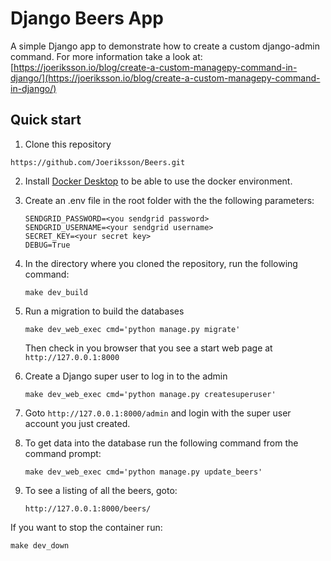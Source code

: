 # Django Beers App

A simple Django app to demonstrate how to create a custom django-admin command. For more information take a look at: [https://joeriksson.io/blog/create-a-custom-managepy-command-in-django/](https://joeriksson.io/blog/create-a-custom-managepy-command-in-django/)

## Quick start

1. Clone this repository

`https://github.com/Joeriksson/Beers.git`

2. Install [Docker Desktop](https://www.docker.com/products/docker-desktop) to be able to use the docker environment.

3. Create an .env file in the root folder with the the following parameters:

    ```ENVIRONMENT='development'
    SENDGRID_PASSWORD=<you sendgrid password>
    SENDGRID_USERNAME=<your sendgrid username>
    SECRET_KEY=<your secret key>
    DEBUG=True
    ```

4. In the directory where you cloned the repository, run the following command:

    `make dev_build`

5. Run a migration to build the databases

    `make dev_web_exec cmd='python manage.py migrate'`
    
    Then check in you browser that you see a start web page at `http://127.0.0.1:8000`

6. Create a Django super user to log in to the admin

    `make dev_web_exec cmd='python manage.py createsuperuser'`

7. Goto `http://127.0.0.1:8000/admin` and login with the super user account you just created.

8. To get data into the database run the following command from the command prompt:

    `make dev_web_exec cmd='python manage.py update_beers'`
    
9. To see a listing of all the beers, goto:

    `http://127.0.0.1:8000/beers/`

If you want to stop the container run:

  `make dev_down`


